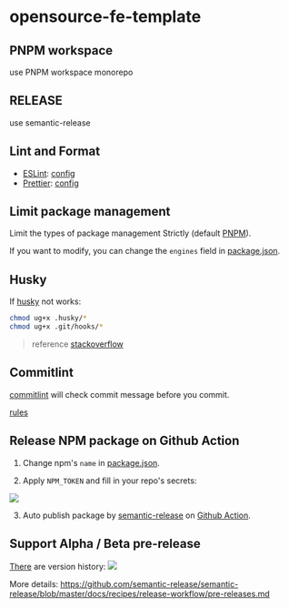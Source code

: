 # opensource-fe-template

## PNPM workspace

use PNPM workspace monorepo

## RELEASE

use semantic-release

## Lint and Format

* [ESLint](https://eslint.org/): [config](./.eslintrc.js)
* [Prettier](https://prettier.io/): [config](./.prettierrc.js)

## Limit package management

Limit the types of package management Strictly (default [PNPM](https://pnpm.io/)).

If you want to modify, you can change the `engines` field in [package.json](./package.json).

## Husky

If [husky](https://github.com/typicode/husky) not works:

```bash
chmod ug+x .husky/*
chmod ug+x .git/hooks/*
```

> reference [stackoverflow](https://stackoverflow.com/questions/8598639/why-is-my-git-pre-commit-hook-not-executable-by-default)

## Commitlint

[commitlint](https://github.com/conventional-changelog/commitlint) will check commit message before you commit.

[rules](./.commitlintrc.js)

## Release NPM package on Github Action

1. Change npm's `name` in [package.json](./package.json).

2. Apply `NPM_TOKEN` and fill in your repo's secrets:

  ![](https://user-images.githubusercontent.com/106944652/184101863-aeac91d9-f0d4-4dc5-a4ca-969372263231.png)

3. Auto publish package by [semantic-release](https://github.com/semantic-release/semantic-release) on [Github Action](./.github/workflows/release.yaml).

## Support Alpha / Beta pre-release

[There](https://www.npmjs.com/package/opensource-fe-template?activeTab=versions) are version history:
![](https://i.imgur.com/mp37kEx.png)

More details: https://github.com/semantic-release/semantic-release/blob/master/docs/recipes/release-workflow/pre-releases.md

